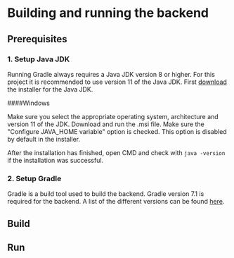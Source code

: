# Building and running the backend
## Prerequisites

### 1. Setup Java JDK 

Running Gradle always requires a Java JDK version 8 or higher. 
For this project it is recommended to use version 11 of the Java JDK.
First [download](https://adoptium.net/de/temurin/releases) the installer for the Java JDK.

####Windows

Make sure you select the appropriate operating system, architecture and version 11 of the JDK.
Download and run the .msi file. Make sure the "Configure JAVA_HOME variable" option is checked. This option is disabled by default in the installer.

After the installation has finished, open CMD and check with `java -version` if the installation was successful.

### 2. Setup Gradle

Gradle is a build tool used to build the backend. Gradle version 7.1 is required for the backend. A list of the different versions can be found [here](https://gradle.org/releases/).


## Build
## Run